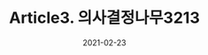 ---
title:  "Article3. 의사결정나무3213"

categories:
  - 빅데이터 분석 기사
tags: 
  - Part3. 빅데이터 모델링
  - Chapter2. 분석기법 적용
  - Section1. 분석기법
  - Article3. 의사결정나무

toc: true
toc_sticky: true
 
date: 2021-02-23
last_modified_at: 2021-02-25
---